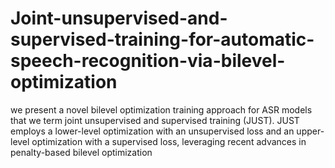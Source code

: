 # Joint-unsupervised-and-supervised-training-for-automatic-speech-recognition-via-bilevel-optimization
we present a novel bilevel optimization training approach for ASR models that we term joint unsupervised and supervised training (JUST). JUST employs a lower-level optimization with an unsupervised loss and an upper-level optimization with a supervised loss, leveraging recent advances in penalty-based bilevel optimization
